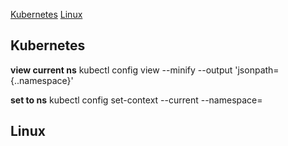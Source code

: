 
[Kubernetes](#kubernetes)
[Linux](#linux)

## Kubernetes

**view current ns**
kubectl config view --minify --output 'jsonpath={..namespace}'  

**set to ns**
kubectl config set-context --current --namespace=<your-namespace-name>

## Linux
